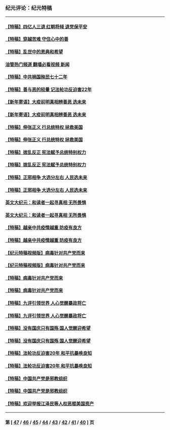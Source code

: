 ### 纪元评论：纪元特稿
---
#### [【特稿】四亿人三退 红朝将倾 退党保平安](../../pages/nsc424/n13794378.md?11020330) 
#### [【特稿】穿越苦难 守住心中的善](../../pages/nsc424/n13784979.md?11020330) 
#### [【特稿】乱世中的恩典和希望](../../pages/nsc424/n13734687.md?11020330) 
#### [油管热门频道 翻墙必看视频 新闻](ok?11020330)
#### [【特稿】中共祸国殃民七十二年](../../pages/nsc424/n13272607.md?11020330) 
#### [【特稿】善与恶的较量 记法轮功反迫害22年](../../pages/nsc424/n13086597.md?11020330) 
#### [【新年寄语】大疫前明真相辨善恶 选未来](../../pages/nsc424/n12660855.md?11020330) 
#### [【新年寄语】大疫前明真相辨善恶 选未来](../../pages/nsc424/n12660855.md?11020330) 
#### [【特稿】伸张正义 行总统特权 拯救美国](../../pages/nsc424/n12616806.md?11020330) 
#### [【特稿】伸张正义 行总统特权 拯救美国](../../pages/nsc424/n12616806.md?11020330) 
#### [【特稿】拨乱反正 宪法赋予总统特别权力](../../pages/nsc424/n12598306.md?11020330) 
#### [【特稿】拨乱反正 宪法赋予总统特别权力](../../pages/nsc424/n12598306.md?11020330) 
#### [【特稿】正邪相争 大选分左右 人民选未来](../../pages/nsc424/n12545208.md?11020330) 
#### [【特稿】正邪相争 大选分左右 人民选未来](../../pages/nsc424/n12545208.md?11020330) 
#### [英文大纪元：和读者一起寻真相 无所畏惧](../../pages/nsc424/n12542027.md?11020330) 
#### [英文大纪元：和读者一起寻真相 无所畏惧](../../pages/nsc424/n12542027.md?11020330) 
#### [【特稿】越亲中共疫情越重 防疫有良方](../../pages/nsc424/n12042989.md?11020330) 
#### [【特稿】越亲中共疫情越重 防疫有良方](../../pages/nsc424/n12042989.md?11020330) 
#### [【纪元特稿视频版】病毒针对共产党而来](../../pages/nsc424/n11977328.md?11020330) 
#### [【纪元特稿视频版】病毒针对共产党而来](../../pages/nsc424/n11977328.md?11020330) 
#### [【特稿】病毒针对共产党而来](../../pages/nsc424/n11928818.md?11020330) 
#### [【特稿】病毒针对共产党而来](../../pages/nsc424/n11928818.md?11020330) 
#### [【特稿】九评引领世界 人心觉醒暴政将亡](../../pages/nsc424/n11660496.md?11020330) 
#### [【特稿】九评引领世界 人心觉醒暴政将亡](../../pages/nsc424/n11660496.md?11020330) 
#### [【特稿】没有国庆只有国殇 国人觉醒迎希望](../../pages/nsc424/n11549354.md?11020330) 
#### [【特稿】没有国庆只有国殇 国人觉醒迎希望](../../pages/nsc424/n11549354.md?11020330) 
#### [【特稿】法轮功反迫害20年 和平抗暴唤良知](../../pages/nsc424/n11389135.md?11020330) 
#### [【特稿】法轮功反迫害20年 和平抗暴唤良知](../../pages/nsc424/n11389135.md?11020330) 
#### [【特稿】中国共产党是邪教组织](../../pages/nsc424/n11355551.md?11020330) 
#### [【特稿】中国共产党是邪教组织](../../pages/nsc424/n11355551.md?11020330) 
#### [【特稿】欢迎举报江泽民等人权恶棍美国资产](../../pages/nsc424/n11303040.md?11020330) 

---
#### 第 [ [47](./47.md?11020330) / [46](./46.md?11020330) / [45](./45.md?11020330) / [44](./44.md?11020330) / [43](./43.md?11020330) / [42](./42.md?11020330) / [41](./41.md?11020330) / [40](./40.md?11020330) ] 页
